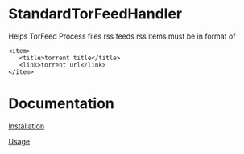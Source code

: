 StandardTorFeedHandler
======================

Helps TorFeed Process files rss feeds
rss items must be in format of 
```
<item>
   <title>torrent title</title>
   <link>torrent url</link>
</item>
```

Documentation
=======
[Installation](Docs/INSTALL.md)

[Usage](Docs/USAGE.md)
